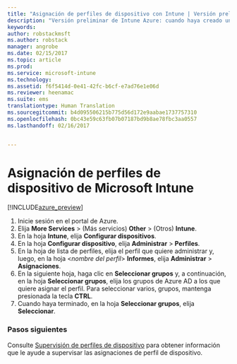 ```yaml
---
title: "Asignación de perfiles de dispositivo con Intune | Versión preliminar de Intune Azure | Microsoft Docs"
description: "Versión preliminar de Intune Azure: cuando haya creado un perfil de dispositivo de Intune, use este tema para aprender a asignarlo a los dispositivos."
keywords: 
author: robstackmsft
ms.author: robstack
manager: angrobe
ms.date: 02/15/2017
ms.topic: article
ms.prod: 
ms.service: microsoft-intune
ms.technology: 
ms.assetid: f6f5414d-0e41-42fc-b6cf-e7ad76e1e06d
ms.reviewer: heenamac
ms.suite: ems
translationtype: Human Translation
ms.sourcegitcommit: b4d095506215b775d56d172e9aabae1737757310
ms.openlocfilehash: 0bc43e59c63fb07b07187bd9b8ae78fbc3aa0557
ms.lasthandoff: 02/16/2017


---
```


# <a name="how-to-assign-microsoft-intune-device-profiles"></a>Asignación de perfiles de dispositivo de Microsoft Intune

[!INCLUDE[azure_preview](../includes/azure_preview.md)]


1. Inicie sesión en el portal de Azure.
2. Elija **More Services** >  (Más servicios) **Other** >  (Otros) **Intune**.
3. En la hoja **Intune**, elija **Configurar dispositivos**.
1. En la hoja **Configurar dispositivo**, elija **Administrar** > **Perfiles**.
2. En la hoja de lista de perfiles, elija el perfil que quiere administrar y, luego, en la hoja <*nombre del perfil*> **Informes**, elija **Administrar** > **Asignaciones**.
3. En la siguiente hoja, haga clic en **Seleccionar grupos** y, a continuación, en la hoja **Seleccionar grupos**, elija los grupos de Azure AD a los que quiere asignar el perfil. Para seleccionar varios, grupos, mantenga presionada la tecla **CTRL**.
4. Cuando haya terminado, en la hoja **Seleccionar grupos**, elija **Seleccionar**.

### <a name="next-steps"></a>Pasos siguientes
Consulte [Supervisión de perfiles de dispositivo](how-to-monitor-device-profiles.md) para obtener información que le ayude a supervisar las asignaciones de perfil de dispositivo.

